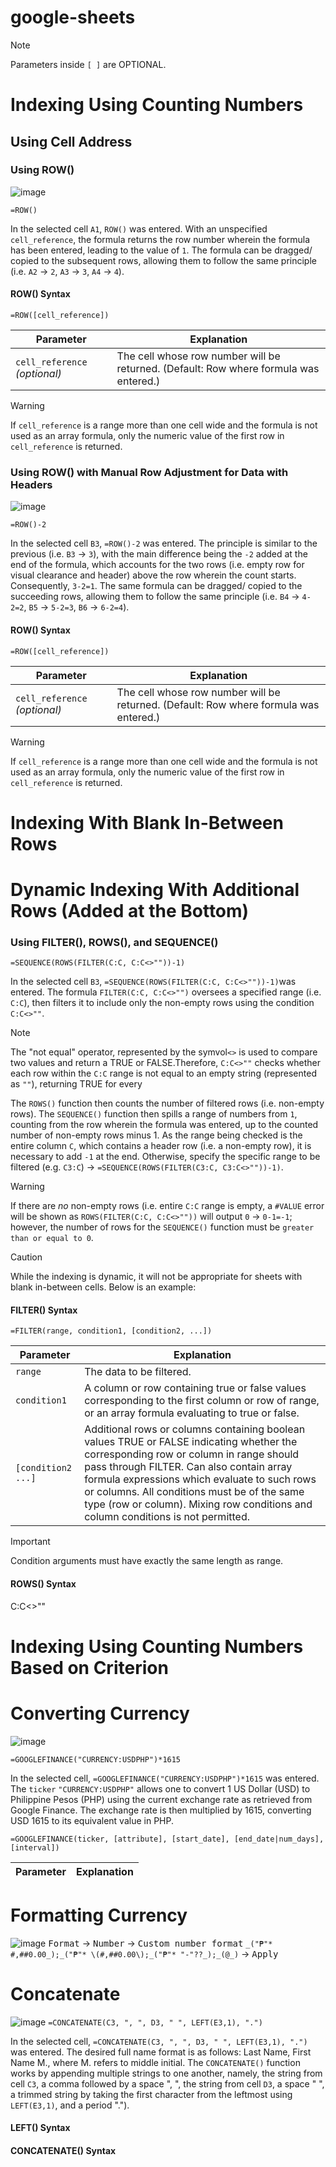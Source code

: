 # google-sheets

> [!NOTE]
> Parameters inside `[ ]` are OPTIONAL.

# Indexing Using Counting Numbers

## Using Cell Address

### Using ROW()

![image](https://github.com/user-attachments/assets/b25eeb86-833a-481f-9054-af2e5ddcb9b8)

`=ROW()`

In the selected cell `A1`, `ROW()` was entered. With an unspecified `cell_reference`, the formula returns the row number wherein the formula has been entered, leading to the value of `1`. The formula can be dragged/ copied to the subsequent rows, allowing them to follow the same principle (i.e. `A2` → `2`, `A3` → `3`, `A4` → `4`).

#### ROW() Syntax

```
=ROW([cell_reference])
```
|Parameter| Explanation |
| -------- | ----------- |
| `cell_reference` *(optional)* | The cell whose row number will be returned. (Default: Row where formula was entered.) |

> [!WARNING]
> If `cell_reference` is a range more than one cell wide and the formula is not used as an array formula, only the numeric value of the first row in `cell_reference` is returned.

### Using ROW() with Manual Row Adjustment for Data with Headers
![image](https://github.com/user-attachments/assets/445f926f-11a4-4f0b-8fed-a8b719031bd1)

`=ROW()-2`

In the selected cell `B3`, `=ROW()-2` was entered. The principle is similar to the previous (i.e. `B3` → `3`), with the main difference being the `-2` added at the end of the formula, which accounts for the two rows (i.e. empty row for visual clearance and header) above the row wherein the count starts. Consequently, `3-2=1`. The same formula can be dragged/ copied to the succeeding rows, allowing them to follow the same principle (i.e. `B4` → `4-2=2`, `B5` → `5-2=3`, `B6` → `6-2=4`).

#### ROW() Syntax

```
=ROW([cell_reference])
```
|Parameter| Explanation |
| -------- | ----------- |
| `cell_reference` *(optional)* | The cell whose row number will be returned. (Default: Row where formula was entered.) |

> [!WARNING]
> If `cell_reference` is a range more than one cell wide and the formula is not used as an array formula, only the numeric value of the first row in `cell_reference` is returned.

# Indexing With Blank In-Between Rows 

# Dynamic Indexing With Additional Rows (Added at the Bottom)

### Using FILTER(), ROWS(), and SEQUENCE()

`=SEQUENCE(ROWS(FILTER(C:C, C:C<>""))-1)`

In the selected cell `B3`, `=SEQUENCE(ROWS(FILTER(C:C, C:C<>""))-1)`was entered. The formula `FILTER(C:C, C:C<>"")` oversees a specified range (i.e. `C:C`), then filters it to include only the non-empty rows using the condition `C:C<>""`. 

> [!NOTE]
> The "not equal" operator, represented by the symvol`<>` is used to compare two values and return a TRUE or FALSE.Therefore, `C:C<>""` checks whether each row within the `C:C` range is not equal to an empty string (represented as `""`), returning TRUE for every 

The `ROWS()` function then counts the number of filtered rows (i.e. non-empty rows). The `SEQUENCE()` function then spills a range of numbers from `1`, counting from the row wherein the formula was entered, up to the counted number of non-empty rows minus 1. As the range being checked is the entire column `C`, which contains a header row (i.e. a non-empty row), it is necessary to add `-1` at the end. Otherwise, specify the specific range to be filtered (e.g. `C3:C`) → `=SEQUENCE(ROWS(FILTER(C3:C, C3:C<>""))-1)`.

> [!WARNING]
> If there are *no* non-empty rows (i.e. entire `C:C` range is empty, a `#VALUE` error will be shown as `ROWS(FILTER(C:C, C:C<>""))` will output `0` → `0-1=-1`; however, the number of rows for the `SEQUENCE()` function must be `greater than or equal to 0`.

> [!CAUTION]
> While the indexing is dynamic, it will not be appropriate for sheets with blank in-between cells. Below is an example:

#### FILTER() Syntax
```
=FILTER(range, condition1, [condition2, ...])
```

|Parameter| Explanation |
| -------- | ----------- |
`range` | The data to be filtered. |
`condition1` | A column or row containing true or false values corresponding to the first column or row of range, or an array formula evaluating to true or false. |
`[condition2 ...]` | Additional rows or columns containing boolean values TRUE or FALSE indicating whether the corresponding row or column in range should pass through FILTER. Can also contain array formula expressions which evaluate to such rows or columns. All conditions must be of the same type (row or column). Mixing row conditions and column conditions is not permitted. |

> [!IMPORTANT]
> Condition arguments must have exactly the same length as range.

#### ROWS() Syntax


C:C<>""

# Indexing Using Counting Numbers Based on Criterion 

# Converting Currency
![image](https://github.com/user-attachments/assets/c4b668bb-074b-4aea-87bc-5f724c12927d)

`=GOOGLEFINANCE("CURRENCY:USDPHP")*1615`

In the selected cell, `=GOOGLEFINANCE("CURRENCY:USDPHP")*1615` was entered. The `ticker` `"CURRENCY:USDPHP"` allows one to convert 1 US Dollar (USD) to Philippine Pesos (PHP) using the current exchange rate as retrieved from Google Finance. The exchange rate is then multiplied by 1615, converting USD 1615 to its equivalent value in PHP.

```
=GOOGLEFINANCE(ticker, [attribute], [start_date], [end_date|num_days], [interval])
```

|Parameter| Explanation |
| -------- | ----------- |

# Formatting Currency
![image](https://github.com/user-attachments/assets/229728c2-e153-41ef-9493-6370ff7fc226)
<kbd>Format</kbd> → <kbd>Number</kbd> → <kbd>Custom number format</kbd> `_("₱"* #,##0.00_);_("₱"* \(#,##0.00\);_("₱"* "-"??_);_(@_)` → <kbd>Apply</kbd>

# Concatenate

![image](https://github.com/user-attachments/assets/94060d56-b0f8-4942-a04a-e6a05af4e375)
`=CONCATENATE(C3, ", ", D3, " ", LEFT(E3,1), ".")`

In the selected cell, `=CONCATENATE(C3, ", ", D3, " ", LEFT(E3,1), ".")` was entered. The desired full name format is as follows: Last Name, First Name M., where M. refers to middle initial. The `CONCATENATE()` function works by appending multiple strings to one another, namely, the string from cell `C3`, a comma followed by a space ", ", the string from cell `D3`, a space " ", a trimmed string by taking the first character from the leftmost using `LEFT(E3,1)`, and a period ".").

#### LEFT() Syntax

#### CONCATENATE() Syntax

